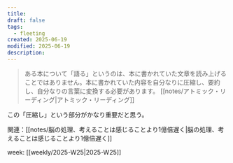 ```yaml
---
title: 
draft: false
tags:
  - fleeting
created: 2025-06-19
modified: 2025-06-19
description:
---
```

> ある本について「語る」というのは、本に書かれていた文章を読み上げることではありません。本に書かれていた内容を自分なりに圧縮し、要約し、自分なりの言葉に変換する必要があります。
> [[notes/アトミック・リーディング|アトミック・リーディング]]

この「圧縮し」という部分がかなり重要だと思う。

関連：[[notes/脳の処理、考えることは感じることより1億倍遅く|脳の処理、考えることは感じることより1億倍遅く]]

week: [[weekly/2025-W25|2025-W25]]
